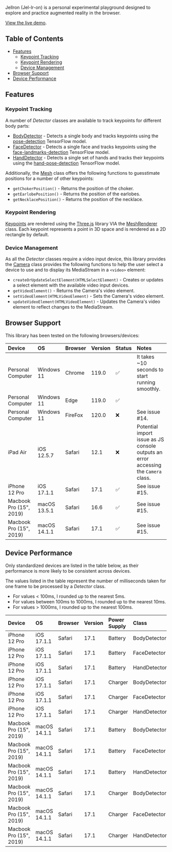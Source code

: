 Jellron (Jel-lr-on) is a personal experimental playground designed to explore and practice augmented reality in the browser.

[View the live demo](http://valkryst.github.io/Jellron/).

## Table of Contents

* [Features](https://github.com/Valkryst/Jellron#features)
  * [Keypoint Tracking](https://github.com/Valkryst/Jellron#keypoint-tracking)
  * [Keypoint Rendering](https://github.com/Valkryst/Jellron#keypoint-rendering)
  * [Device Management](https://github.com/Valkryst/Jellron#device-management)
* [Browser Support](https://github.com/Valkryst/Jellron#browser-support)
* [Device Performance](https://github.com/Valkryst/Jellron#device-performance)

## Features

### Keypoint Tracking

A number of _Detector_ classes are available to track keypoints for different body parts:

- [BodyDetector](https://github.com/Valkryst/Jellron/blob/master/js/body_detector.js) - Detects a single body and tracks keypoints using the [pose-detection](https://github.com/tensorflow/tfjs-models/tree/master/pose-detection/src/blazepose_tfjs) TensorFlow model.
- [FaceDetector](https://github.com/Valkryst/Jellron/blob/master/js/face_detector.js) - Detects a single face and tracks keypoints using the [face-landmarks-detection](https://github.com/tensorflow/tfjs-models/tree/master/face-landmarks-detection/src/tfjs) TensorFlow model.
- [HandDetector](https://github.com/Valkryst/Jellron/blob/master/js/hand_detector.js) - Detects a single set of hands and tracks their keypoints using the [hand-pose-detection](https://github.com/tensorflow/tfjs-models/tree/master/hand-pose-detection/src/tfjs) TensorFlow model.

Additionally, the [Mesh](https://github.com/Valkryst/Jellron/blob/master/js/mesh.js) class offers the following functions to guesstimate positions for a number of other keypoints:

- `getChokerPosition()` - Returns the position of the choker.
- `getEarlobePosition()` - Returns the position of the earlobes.
- `getNecklacePosition()` - Returns the position of the necklace.

### Keypoint Rendering

[Keypoints](https://github.com/Valkryst/Jellron/blob/master/js/keypoint.js) are rendered using the
[Three.js](https://threejs.org/) library VIA the [MeshRenderer](https://github.com/Valkryst/Jellron/blob/master/js/mesh_renderer.js)
class. Each keypoint represents a point in 3D space and is rendered as a 2D rectangle by default.

### Device Management

As all the _Detector_ classes require a video input device, this library provides the [Camera](https://github.com/Valkryst/Jellron/blob/master/js/camera.js)
class provides the following functions to help the user select a device to use and to display its MediaStream in a 
`<video>` element:

- `createOrUpdateSelectElement(HTMLSelectElement)` - Creates or updates a select element with the available video input devices.
- `getVideoElement()` - Returns the Camera's video element.
- `setVideoElement(HTMLVideoElement)` - Sets the Camera's video element.
- `updateVideoElement(HTMLVideoElement)` - Updates the Camera's video element to reflect changes to the MediaStream.

## Browser Support

This library has been tested on the following browsers/devices:

| Device                  | OS           | Browser | Version | Status | Notes                                                                                                 |
|:------------------------|:-------------|:--------|:--------|:-------|:------------------------------------------------------------------------------------------------------|
| Personal Computer       | Windows 11   | Chrome  | 119.0   | ✅      | It takes ~10 seconds to start running smoothly.                                                       |
| Personal Computer       | Windows 11   | Edge    | 119.0   | ✅      |                                                                                                       |
| Personal Computer       | Windows 11   | FireFox | 120.0   | ❌      | See issue #14.                                                                                        |
| iPad Air                | iOS 12.5.7   | Safari  | 12.1    | ❌      | Potential import issue as JS console outputs an error accessing the `Camera` class.                   |
| iPhone 12 Pro           | iOS 17.1.1   | Safari  | 17.1    | ✅      | See issue #15.                                                                                        |
| Macbook Pro (15", 2019) | macOS 13.5.1 | Safari  | 16.6    | ✅      | See issue #15.                                                                                        |
| Macbook Pro (15", 2019) | macOS 14.1.1 | Safari  | 17.1    | ✅      | See issue #15.                                                                                        |                                                      

## Device Performance

Only standardized devices are listed in the table below, as their performance is more likely to be consistent across
devices.

The values listed in the table represent the number of milliseconds taken for one frame to be processed by a _Detector_
class.

* For values < 100ms, I rounded up to the nearest 5ms.
* For values between 100ms to 1000ms, I rounded up to the nearest 10ms.
* For values > 1000ms, I rounded up to the nearest 100ms.

| Device                        | OS           | Browser | Version | Power Supply | Class        | Avg.       |
|:------------------------------|:-------------|:--------|:--------|:-------------|:-------------|:-----------|
| iPhone 12 Pro                 | iOS 17.1.1   | Safari  | 17.1    | Battery      | BodyDetector | 35         |
| iPhone 12 Pro                 | iOS 17.1.1   | Safari  | 17.1    | Battery      | FaceDetector | 130        |
| iPhone 12 Pro                 | iOS 17.1.1   | Safari  | 17.1    | Battery      | HandDetector | 120        |
| iPhone 12 Pro                 | iOS 17.1.1   | Safari  | 17.1    | Charger      | BodyDetector | 35         |
| iPhone 12 Pro                 | iOS 17.1.1   | Safari  | 17.1    | Charger      | FaceDetector | No change. |
| iPhone 12 Pro                 | iOS 17.1.1   | Safari  | 17.1    | Charger      | HandDetector | No change. |
| Macbook Pro (15", 2019)       | macOS 14.1.1 | Safari  | 17.1    | Battery      | BodyDetector | 50         |
| Macbook Pro (15", 2019)       | macOS 14.1.1 | Safari  | 17.1    | Battery      | FaceDetector | 390        |
| Macbook Pro (15", 2019)       | macOS 14.1.1 | Safari  | 17.1    | Battery      | HandDetector | 1100       |
| Macbook Pro (15", 2019)       | macOS 14.1.1 | Safari  | 17.1    | Charger      | BodyDetector | 45         |
| Macbook Pro (15", 2019)       | macOS 14.1.1 | Safari  | 17.1    | Charger      | FaceDetector | 220        |
| Macbook Pro (15", 2019)       | macOS 14.1.1 | Safari  | 17.1    | Charger      | HandDetector | 620        |